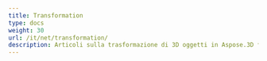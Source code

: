 ```yaml
---
title: Transformation
type: docs
weight: 30
url: /it/net/transformation/
description: Articoli sulla trasformazione di 3D oggetti in Aspose.3D for .NET.
---
```

